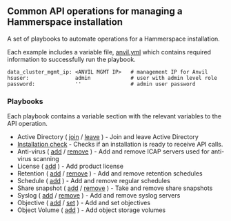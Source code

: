 ## Common API operations for managing a Hammerspace installation

A set of playbooks to automate operations for a Hammerspace installation.

Each example includes a variable file, [anvil.yml](anvil.yml) which contains required
information to successfully run the playbook.

```
data_cluster_mgmt_ip: <ANVIL MGMT IP>   # management IP for Anvil
hsuser:               admin             # user with admin level role
password:             ''                # admin user password
```
### Playbooks ###
Each playbook contains a variable section with the relevant variables to the API operation.

- Active Directory ( [join](ad-join.yml) / [leave](ad-leave.yml) ) - Join and leave Active Directory
- [Installation check](install-ready.yml) - Checks if an installation is ready to receive API calls.
- Anti-virus ( [add](av-add.yml) / [remove](av-remove.yml) ) - Add and remove ICAP servers used for anti-virus scanning
- License ( [add](license-add.yml) ) - Add product license
- Retention ( [add](retention-add.yml) / [remove](retention-delete.yml) ) - Add and remove retention schedules
- Schedule ( [add](schedule-add.yml) ) - Add and remove regular schedules
- Share snapshot ( [add](share-snapshot-add.yml) / [remove](share-snapshot-remove.yml) ) - Take and remove share snapshots
- Syslog ( [add](syslog-add.yml) / [remove](syslog-remove.yml) ) - Add and remove syslog servers
- Objective ( [add](objective-add.yml) / [set](objective-set.yml) ) - Add and set objectives
- Object Volume ( [add](object-storage-volume-add.yml) ) - Add object storage volumes
